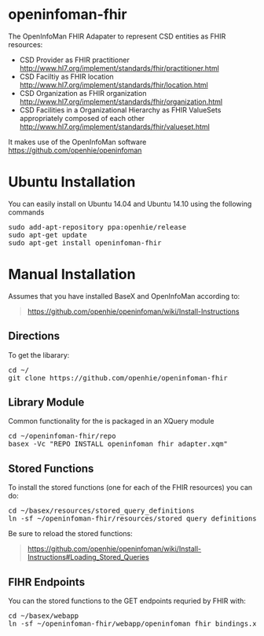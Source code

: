 openinfoman-fhir
================

The OpenInfoMan FHIR Adapater to represent CSD entities as FHIR resources:
* CSD Provider as FHIR practitioner http://www.hl7.org/implement/standards/fhir/practitioner.html
* CSD Faciltiy as FHIR location http://www.hl7.org/implement/standards/fhir/location.html
* CSD Organization as FHIR organization http://www.hl7.org/implement/standards/fhir/organization.html
* CSD Facilities in a Organizational Hierarchy as FHIR ValueSets appropriately composed of each other http://www.hl7.org/implement/standards/fhir/valueset.html 

It makes use of the OpenInfoMan software https://github.com/openhie/openinfoman

Ubuntu Installation
===================
You can easily install on Ubuntu 14.04 and Ubuntu 14.10 using the following commands
<pre>
sudo add-apt-repository ppa:openhie/release
sudo apt-get update
sudo apt-get install openinfoman-fhir
</pre>



Manual Installation
===================

Assumes that you have installed BaseX and OpenInfoMan according to:
> https://github.com/openhie/openinfoman/wiki/Install-Instructions


Directions
----------
To get the libarary:
<pre>
cd ~/
git clone https://github.com/openhie/openinfoman-fhir
</pre>

Library Module
--------------
Common functionality for the is packaged in an XQuery module
<pre>
cd ~/openinfoman-fhir/repo
basex -Vc "REPO INSTALL openinfoman_fhir_adapter.xqm"
</pre>


Stored Functions
----------------
To install the stored functions (one for each of the FHIR resources) you can do: 
<pre>
cd ~/basex/resources/stored_query_definitions
ln -sf ~/openinfoman-fhir/resources/stored_query_definitions/* .
</pre>
Be sure to reload the stored functions: 
> https://github.com/openhie/openinfoman/wiki/Install-Instructions#Loading_Stored_Queries


FIHR Endpoints
--------------
You can the stored functions to the GET endpoints requried by FHIR with:  
<pre>
cd ~/basex/webapp
ln -sf ~/openinfoman-fhir/webapp/openinfoman_fhir_bindings.xqm
</pre>

